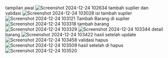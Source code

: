 tampilan awal
![Screenshot 2024-12-24 102634](https://github.com/user-attachments/assets/14172724-d62e-4b98-bf83-dd5779829929)
tambah suplier dan validasi
![Screenshot 2024-12-24 103028](https://github.com/user-attachments/assets/0fa9b7a1-0166-4098-913b-b568db898fa2)
isi tambah suplier
![Screenshot 2024-12-24 103121](https://github.com/user-attachments/assets/d843345c-219a-4452-b6bf-6cc8fd9b05d0)
Tambah Barang di suplier
![Screenshot 2024-12-24 103318](https://github.com/user-attachments/assets/5fc4035e-b7ff-4a00-9715-b36ead9a1413)
tambah barang
![Screenshot 2024-12-24 103329](https://github.com/user-attachments/assets/590805f6-8a5f-490e-807d-cef81c441b15)
![Screenshot 2024-12-24 103344](https://github.com/user-attachments/assets/148fe8e2-859e-4f5d-a2e5-c26b68a9072f)
detail barang
![Screenshot 2024-12-24 103422](https://github.com/user-attachments/assets/27ceb192-9d37-4a14-bca0-a59ca6cdb1db)
hasil setelah update
![Screenshot 2024-12-24 103458](https://github.com/user-attachments/assets/a9a2d98c-9f4e-47d3-b970-1f56cd8c9160)
validasi hapus
![Screenshot 2024-12-24 103509](https://github.com/user-attachments/assets/53bbdd8a-c3e5-4aa0-9d97-4d5139bf917d)
hasil setelah di hapus
![Screenshot 2024-12-24 103520](https://github.com/user-attachments/assets/1cf46d68-a5b1-41cf-a5da-8a894ae08ab5)
